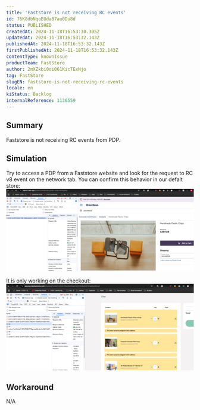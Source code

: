 ```yaml
---
title: 'Faststore is not receiving RC events'
id: 76K8dbNqoEOdaB7au0Du8d
status: PUBLISHED
createdAt: 2024-11-18T16:53:30.395Z
updatedAt: 2024-11-18T16:53:32.143Z
publishedAt: 2024-11-18T16:53:32.143Z
firstPublishedAt: 2024-11-18T16:53:32.143Z
contentType: knownIssue
productTeam: FastStore
author: 2mXZkbi0oi061KicTExNjo
tag: FastStore
slugEN: faststore-is-not-receiving-rc-events
locale: en
kiStatus: Backlog
internalReference: 1136559
---
```


## Summary


Faststore is not receiving RC events from PDP.


##

## Simulation


Try to access a PDP from a Faststore website and look for the request to RC v8 event on the network tab. You can confirm this behavior in our defalt store:
 ![](https://raw.githubusercontent.com/vtexdocs/known-issues/refs/heads/main/docs/en/known-issues/FastStore/faststore-is-not-receiving-rc-events_1.png)

It is only working on the checkout:
 ![](https://raw.githubusercontent.com/vtexdocs/known-issues/refs/heads/main/docs/en/known-issues/FastStore/faststore-is-not-receiving-rc-events_2.png)


##

## Workaround


N/A





